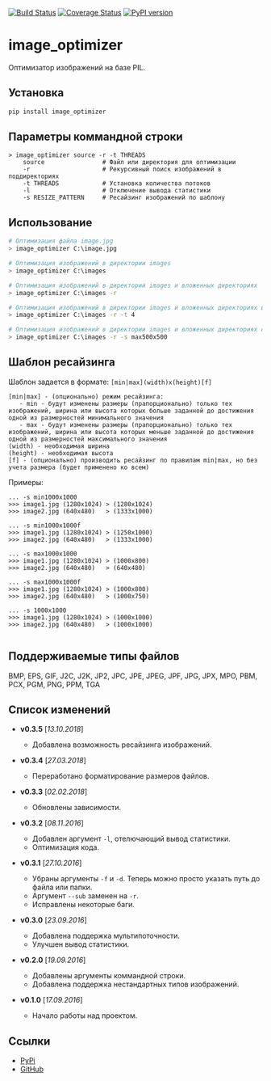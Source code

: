 [![Build Status](https://travis-ci.org/Bobsans/image-optimizer.svg?branch=master)](https://travis-ci.org/Bobsans/image-optimizer)
[![Coverage Status](https://coveralls.io/repos/github/Bobsans/image-optimizer/badge.svg?branch=master)](https://coveralls.io/github/Bobsans/image-optimizer?branch=master)
[![PyPI version](https://badge.fury.io/py/image_optimizer.svg)](https://badge.fury.io/py/image_optimizer)

image_optimizer
======================================

Оптимизатор изображений на базе PIL.


Установка
--------------------------------------
```bash
pip install image_optimizer
```


Параметры коммандной строки
--------------------------------------
```
> image_optimizer source -r -t THREADS
    source                # Файл или директория для оптимизации
    -r                    # Рекурсивный поиск изображений в поддиректориях
    -t THREADS            # Установка количества потоков
    -l                    # Отключение вывода статистики
    -s RESIZE_PATTERN     # Ресайзинг изображений по шаблону 
```


Использование
--------------------------------------
```bash
# Оптимизация файла image.jpg
> image_optimizer C:\image.jpg

# Оптимизация изображений в директории images
> image_optimizer C:\images

# Оптимизация изображений в директории images и вложенных директориях
> image_optimizer C:\images -r

# Оптимизация изображений в директории images и вложенных директориях в 4 потока
> image_optimizer C:\images -r -t 4

# Оптимизация изображений в директории images и вложенных директориях c ресайзингом вниз до 500px
> image_optimizer C:\images -r -s max500x500 

```

Шаблон ресайзинга
--------------------------------------
Шаблон задается в формате: `[min|max](width)x(height)[f]`

```
[min|max] - (опционально) режим ресайзинга:
   - min - будут изменены размеры (прапорционально) только тех изображений, ширина или высота которых больше заданной до достижения одной из размерностей минимального значения
   - max - будут изменены размеры (прапорционально) только тех изображений, ширина или высота которых меньше заданной до достижения одной из размерностей максимального значения
(width) - необходимая ширина
(height) - необходимая высота
[f] - (опционально) производить ресайзинг по правилам min|max, но без учета размера (будет применено ко всем)
```
Примеры:
```
... -s min1000x1000
>>> image1.jpg (1280x1024) > (1280x1024)
>>> image2.jpg (640x480)   > (1333x1000)

... -s min1000x1000f
>>> image1.jpg (1280x1024) > (1250x1000)
>>> image2.jpg (640x480)   > (1333x1000)

... -s max1000x1000
>>> image1.jpg (1280x1024) > (1000x800)
>>> image2.jpg (640x480)   > (640x480)

... -s max1000x1000f
>>> image1.jpg (1280x1024) > (1000x800)
>>> image2.jpg (640x480)   > (1000x750)

... -s 1000x1000
>>> image1.jpg (1280x1024) > (1000x1000)
>>> image2.jpg (640x480)   > (1000x1000)


```


Поддерживаемые типы файлов
--------------------------------------
BMP, EPS, GIF, J2C, J2K, JP2, JPC, JPE, JPEG, JPF, JPG, JPX, MPO, PBM, PCX, PGM, PNG, PPM, TGA


Список изменений
--------------------------------------
* **v0.3.5** \[_13.10.2018_\]

    - Добавлена возможность ресайзинга изображений.

* **v0.3.4** \[_27.03.2018_\]

    - Переработано форматирование размеров файлов.

* **v0.3.3** \[_02.02.2018_\]

    - Обновлены зависимости.

* **v0.3.2** \[_08.11.2016_\]

    - Добавлен аргумент `-l`, отелючающий вывод статистики.
    - Оптимизация кода.

* **v0.3.1** \[_27.10.2016_\]

    - Убраны аргументы `-f` и `-d`. Теперь можно просто указать путь до файла или папки.
    - Аргумент `--sub` заменен на `-r`.
    - Исправлены некоторые баги.

* **v0.3.0** \[_23.09.2016_\]

    - Добавлена поддержка мультипоточности.
    - Улучшен вывод статистики.

* **v0.2.0** \[_19.09.2016_\]

    - Добавлены аргументы коммандной строки.
    - Добавлена поддержка нестандартных типов изображений.

* **v0.1.0** \[_17.09.2016_\]

    - Начало работы над проектом.


Ссылки
--------------------------------------
- [PyPi](https://pypi.python.org/pypi/image_optimizer)
- [GitHub](https://github.com/Bobsans/image-optimizer)
